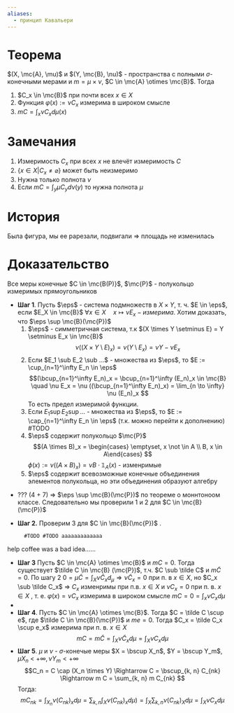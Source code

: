 ```yaml
---
aliases:
  - принцип Кавальери
---
```

# Теорема
$(X, \mc{A}, \mu)$ и $(Y, \mc{B}, \nu)$ - пространства с полными $\sigma$-конечными мерами и $m = \mu \times \nu$, $C \in \mc{A} \otimes \mc{B}$. Тогда 
1. $C_x \in \mc{B}$ при почти всех $x \in X$
2. Функция $\varphi(x) := \nu C_x$ измерима в широком смысле
3. $m C = \int_x \nu C_x d \mu (x)$ 
# Замечания
1. Измеримость $C_x$ при всех $x$ не влечёт измеримость $C$
2. $\{x \in X|C_x \neq \varnothing\}$ может быть неизмеримо
3. Нужна только полнота $\nu$
4. Если $mC = \int_y \mu C_y d\nu(y)$ то нужна полнота $\mu$
# История
Была фигура, мы ее рарезали, подвигали $\Rightarrow$ площадь не изменилась
# Доказательство
Все меры конечные $C \in \mc{B(P)}$, $\mc{P}$ - полукольцо измеримых прямоугольников
* **Шаг 1**.
  Пусть $\eps$ - система подмножеств в $X \times Y$, т. ч. $E \in \eps$, если $E_X \in \mc{B}$ $\forall x \in X \quad x \mapsto \nu E_x - измерима$. Хотим доказать, что $\eps \sup \mc{B}(\mc{P})$
  1. $\eps$ - симметричная система, т.к $(X \times Y \setminus E) = Y \setminus E_x \in \mc{B}$ 
     $$\nu ((X \times Y \setminus E)_x)=\nu(Y\setminus E_x) = \nu Y - \nu E_x$$
  3. Если $E_1 \sub E_2 \sub ...$ - множества из $\eps$, то $E := \cup_{n=1}^\infty E_n \in \eps$ $$(\bcup_{n=1}^\infty E_n)_x = \bcup_{n=1}^\infty (E_n)_x \in \mc{B} \quad \nu E_x = \nu ((\bcup_{n=1}^\infty E_n)_x) = \lim_{n \to \infty} \nu (E_n)_x $$
    То есть предел измеримой функции.
  3. Если $E_1 \sup E_2 \sup ...$ - множества из $\eps$, то $E := \cap_{n=1}^\infty E_n \in \eps$ (т.к. можно перейти к дополнению)
#TODO
   6.  $\eps$ содержит полукольцо $\mc{P}$ $$(A \times B)_x = \begin{cases} \emptyset, x \not \in A \\ B, x \in A\end{cases} $$
	  $\phi(x) := \nu ((A \times B)_x) = \nu B \cdot \mathbb{1}_A(x)$ - изменримые      
   7.  $\eps$ содержит всевозможные конечные объединения элементов полукольца, но эти объединения образуют алгебру
+ ??? (4 + 7) $\Rightarrow$ $\eps \sup \mc{B}(\mc{P})$ по теореме о моннтоноом классе. Следовательно мы проверили $1$ и 2 для $C \in \mc{B}(\mc{P})$
+ **Шаг 2.** Проверим 3 для $C \in \mc{B}(\mc{P})$ . 

		#TODO #TODO aaaaaaaaaaaaa
help coffee was a bad idea......

* **Шаг 3** Пусть $C \in \mc{A} \otimes \mc{B}$ и $m C = 0$. Тогда существует $\tilde C \in \mc{B} (\mc{P})$, т.ч. $C \sub \tilde C$ и $m \tilde C = 0$. 
  По шагу 2 $0 = \mu \tilde C = \int_X \nu \tilde C_x d_\mu \Rightarrow \nu \tilde C_x = 0$ при п. в $x \in X$, но $C_x \sub \tilde C_x$ $\Rightarrow$ $C_x$ изменримы при п.в. $x \in X$ и $\nu C_x = 0$ при   п. в. $x \in X$ , т. е. $\varphi(x) = \nu C_x$ измерима в широком смысле $m C = 0 = \int_x \nu C_x d\mu$ 
* 
* **Шаг 4**.  Пусть $C \in \mc{A} \otimes \mc{B}$. Тогда $C = \tilde C \scup e$, где $\tilde C \in \mc{B}(\mc{P})$ и $me = 0$. Тогда $C_x = \tilde C_x \scup e_x$ измерима при п. в. $x \in X$ $$m C = m \tilde C = \int_X \nu \tilde C_x d \mu = \int_X \nu C_x d \mu$$
* **Шаг 5**. $\mu$ и $\nu$ - $\sigma$-конечые меры $X = \bscup X_n$, $Y = \bscup Y_m$, $\mu X_n$ < $+\infty, \nu Y_m < +\infty$ $$C_n = C \cap (X_n \times Y) \Rightarrow C = \bscup_{k, n} C_{nk} \Rightarrow m C = \sum_{k, n} m C_{nk} $$Тогда:$$mC_{nk} = \int_{X_n} \nu (C_{nk})_x d \mu = \sum_{k, n} \int_X \nu (C_{nk})_x d \mu) = \int_X \sum_{k, n} \nu (C_{nk})_X d \mu = \int_X \nu C_x d \mu$$
  